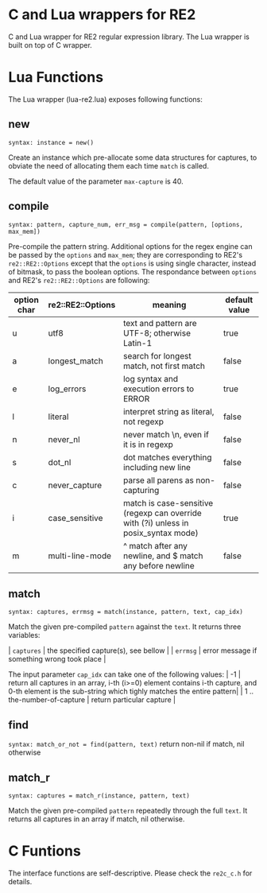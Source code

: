 C and Lua wrappers for RE2
=========================

C and Lua wrapper for RE2 regular expression library. The Lua wrapper is built on
top of C wrapper.

Lua Functions
=============

The Lua wrapper (lua-re2.lua) exposes following functions:

new
---
`syntax: instance = new()`

Create an instance which pre-allocate some data structures for captures, to obviate
the need of allocating them each time `match` is called.

The default value of the parameter `max-capture` is 40.

compile
-------
`syntax: pattern, capture_num, err_msg = compile(pattern, [options, max_mem])`

Pre-compile the pattern string. Additional options for the regex engine can be passed by
the `options` and `max_mem`; they are corresponding to RE2's `re2::RE2::Options` except
that the `options` is using single character, instead of bitmask, to pass the boolean
options. The respondance between `options` and RE2's `re2::RE2::Options` are following:

|option char|re2::RE2::Options| meaning| default value|
|-----------|-----------------|--------|--------------|
| u         | utf8            |text and pattern are UTF-8; otherwise Latin-1 | true |
| a         | longest_match   |search for longest match, not first match | false |
| e         | log_errors      |log syntax and execution errors to ERROR | true |
| l         | literal         |interpret string as literal, not regexp  | false |
| n         | never_nl        |never match \n, even if it is in regexp  | false |
| s         | dot_nl          |dot matches everything including new line | false |
| c         | never_capture   |parse all parens as non-capturing         | false |
| i         | case_sensitive  |match is case-sensitive (regexp can override with (?i) unless in posix_syntax mode) | true |
| m         | multi-line-mode |^ match after any newline, and $ match any before newline | false |

match
------
`syntax: captures, errmsg = match(instance, pattern, text, cap_idx)`

Match the given pre-compiled `pattern` against the `text`. It returns three variables:

 | `captures` | the specified capture(s), see bellow |
 | `errmsg`   | error message if something wrong took place |

The input parameter `cap_idx` can take one of the following values:
 | -1 | return all captures in an array, i-th (i>=0) element contains i-th capture, and 0-th element is the sub-string which tighly matches the entire pattern|
 | 1 .. the-number-of-capture | return particular capture |

find
-----
`syntax: match_or_not = find(pattern, text)`
return non-nil if match, nil otherwise

match_r
------
`syntax: captures = match_r(instance, pattern, text)`

Match the given pre-compiled `pattern` repeatedly through the full `text`. 
It returns all captures in an array if match, nil otherwise.

C Funtions
==========
  The interface functions are self-descriptive. Please check the `re2c_c.h` for details.
